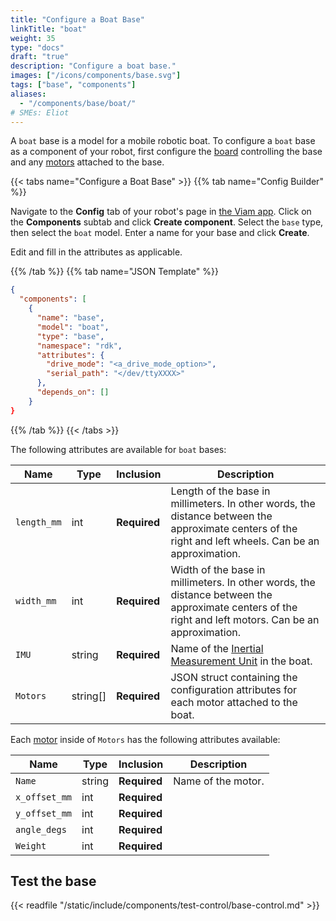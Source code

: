 ```yaml
---
title: "Configure a Boat Base"
linkTitle: "boat"
weight: 35
type: "docs"
draft: "true"
description: "Configure a boat base."
images: ["/icons/components/base.svg"]
tags: ["base", "components"]
aliases:
  - "/components/base/boat/"
# SMEs: Eliot
---
```


A `boat` base is a model for a mobile robotic boat.
To configure a `boat` base as a component of your robot, first configure the [board](/components/board/) controlling the base and any [motors](/components/motor/) attached to the base.

{{< tabs name="Configure a Boat Base" >}}
{{% tab name="Config Builder" %}}

Navigate to the **Config** tab of your robot's page in [the Viam app](https://app.viam.com).
Click on the **Components** subtab and click **Create component**.
Select the `base` type, then select the `boat` model.
Enter a name for your base and click **Create**.

Edit and fill in the attributes as applicable.

{{% /tab %}}
{{% tab name="JSON Template" %}}

```json {class="line-numbers linkable-line-numbers"}
{
  "components": [
    {
      "name": "base",
      "model": "boat",
      "type": "base",
      "namespace": "rdk",
      "attributes": {
        "drive_mode": "<a_drive_mode_option>",
        "serial_path": "</dev/ttyXXXX>"
      },
      "depends_on": []
    }
}
```

{{% /tab %}}
{{< /tabs >}}

The following attributes are available for `boat` bases:

<!-- prettier-ignore -->
| Name | Type | Inclusion | Description |
| ---- | ---- | --------- | ----------- |
| `length_mm` | int | **Required** | Length of the base in millimeters. In other words, the distance between the approximate centers of the right and left wheels. Can be an approximation. |
| `width_mm` | int | **Required** | Width of the base in millimeters. In other words, the distance between the approximate centers of the right and left motors. Can be an approximation. |
| `IMU` | string | **Required** | Name of the [Inertial Measurement Unit](/components/movement-sensor/#imu-configuration) in the boat. |
| `Motors` | string[] | **Required** | JSON struct containing the configuration attributes for each motor attached to the boat. |

Each [motor](/components/motor/) inside of `Motors` has the following attributes available:

<!-- prettier-ignore -->
| Name | Type | Inclusion | Description |
| ---- | ---- | --------- | ----------- |
| `Name` | string | **Required** | Name of the motor. |
| `x_offset_mm` | int | **Required** | |
| `y_offset_mm` | int | **Required** | |
| `angle_degs` | int | **Required** | |
| `Weight` | int | **Required** | |

## Test the base

{{< readfile "/static/include/components/test-control/base-control.md" >}}
